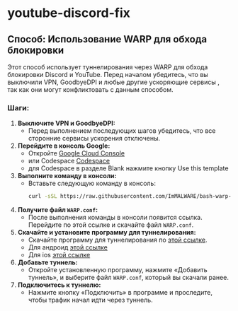 # youtube-discord-fix

## Способ: Использование WARP для обхода блокировки

Этот способ использует туннелирования через WARP для обхода блокировки Discord и YouTube. Перед началом убедитесь, что вы выключили VPN, GoodbyeDPI и любые другие ускоряющие сервисы , так как они могут конфликтовать с данным способом.

### Шаги:

1. **Выключите VPN и GoodbyeDPI:**
   - Перед выполнением последующих шагов убедитесь, что все сторонние сервисы ускорения отключены.
2. **Перейдите в консоль Google:**
   - Откройте [Google Cloud Console](https://console.cloud.google.com/)
   - или Codespace [Codespace](https://github.com/codespaces/)
   - для Codespace в разделе Blank нажмите кнопку Use this template
3. **Выполните команду в консоли:**
   - Вставьте следующую команду в консоль:
     ```bash
     curl -sSL https://raw.githubusercontent.com/ImMALWARE/bash-warp-generator/main/warp_generator.sh | bash
     ```
4. **Получите файл `WARP.conf`:**
   - После выполнения команды в консоли появится ссылка. Перейдите по этой ссылке и скачайте файл `WARP.conf`.
5. **Скачайте и установите программу для туннелирования:**
   - Скачайте программу для туннелирования по [этой ссылке](https://github.com/amnezia-vpn/amneziawg-windows-client/releases/download/1.0.0/amneziawg-amd64-1.0.0.msi/).
   - Для андроид [этой ссылке](https://play.google.com/store/apps/details?id=org.amnezia.awg&hl=en_SG&gl=US&pli=1/)
   - Для ios [этой ссылке](https://apps.apple.com/ru/app/amneziawg/id6478942365/)
6. **Добавьте туннель:**
   - Откройте установленную программу, нажмите «Добавить туннель», и выберите файл `WARP.conf`, который вы скачали ранее.
7. **Подключитесь к туннелю:**
   - Нажмите кнопку «Подключить» в программе и проследите, чтобы трафик начал идти через туннель.
